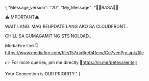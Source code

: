 {
    "Message_version": "20",
    "My_Message": "📌📌BASA📌📌
 
⚠️IMPORTANT⚠️

WAIT LANG. MAG REUPDATE LANG AKO SA CLOUDFRONT..

CHILL SA GUMAGAMIT NG STS NOLOAD..

MediaFire Link👇
https://www.mediafire.com/file/157xtx6re04fcrw/Ce7venPro.apk/file
    
👉 For more queries, pm me directly
🔗https://m.me/petevalientejr

Your Connection is OUR PRIORITY."
}
